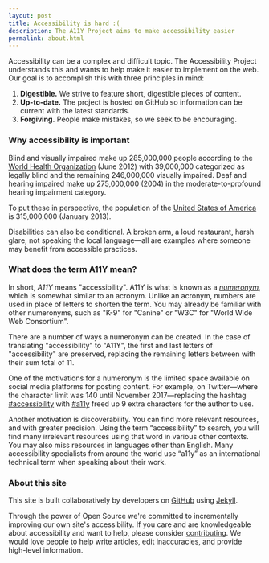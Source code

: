 ```yaml
---
layout: post
title: Accessibility is hard :(
description: The A11Y Project aims to make accessibility easier
permalink: about.html
---
```


Accessibility can be a complex and difficult topic. The Accessibility Project understands this and wants to help make it easier to implement on the web. Our goal is to accomplish this with three principles in mind:

1. **Digestible.** We strive to feature short, digestible pieces of content.
1. **Up-to-date.** The project is hosted on GitHub so information can be current with the latest standards.
1. **Forgiving.** People make mistakes, so we seek to be encouraging.

### Why accessibility is important

Blind and visually impaired make up 285,000,000 people according to the [World Health Organization](http://www.who.int/mediacentre/factsheets/fs282/en/) (June 2012) with 39,000,000 categorized as legally blind and the remaining 246,000,000 visually impaired. Deaf and hearing impaired make up 275,000,000 (2004) in the moderate-to-profound hearing impairment category.

To put these in perspective, the population of the [United States of America](https://www.worldometers.info/world-population/us-population/) is 315,000,000 (January 2013).

Disabilities can also be conditional. A broken arm, a loud restaurant, harsh glare, not speaking the local language—all are examples where someone may benefit from accessible practices.

### What does the term A11Y mean?

In short, _A11Y_ means "accessibility". A11Y is what is known as a [_numeronym_](https://a11yproject.com/posts/a11y-and-other-numeronyms/), which is somewhat similar to an acronym. Unlike an acronym, numbers are used in place of letters to shorten the term. You may already be familiar with other numeronyms, such as "K-9" for "Canine" or "W3C" for "World Wide Web Consortium".

There are a number of ways a numeronym can be created. In the case of translating "accessibility" to "A11Y", the first and last letters of "accessibility" are preserved, replacing the remaining letters between with their sum total of 11.

One of the motivations for a numeronym is the limited space available on social media platforms for posting content. For example, on Twitter—where the character limit was 140 until November 2017—replacing the hashtag [#accessibility](https://twitter.com/hashtag/accessibility) with [#a11y](https://twitter.com/hashtag/a11y) freed up 9 extra characters for the author to use.

Another motivation is discoverability. You can find more relevant resources, and with greater precision. Using the term “accessibility” to search, you will find many irrelevant resources using that word in various other contexts. You may also miss resources in languages other than English. Many accessibility specialists from around the world use “a11y” as an international technical term when speaking about their work.


### About this site

This site is built collaboratively by developers on [GitHub](https://github.com/a11yproject/a11yproject.com/) using [Jekyll](https://github.com/mojombo/jekyll).

Through the power of Open Source we're committed to incrementally improving our own site's accessibility. If you care and are knowledgeable about accessibility and want to help, please consider [contributing](https://github.com/a11yproject/a11yproject.com/blob/gh-pages/CONTRIBUTING.md). We would love people to help write articles, edit inaccuracies, and provide high-level information.
